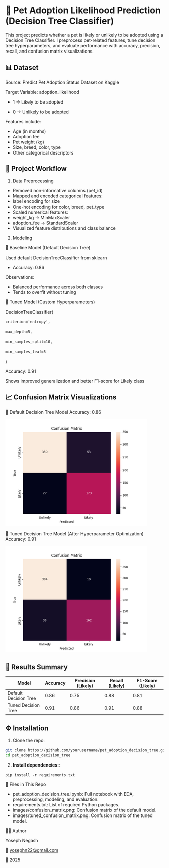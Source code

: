 # 🐾 Pet Adoption Likelihood Prediction (Decision Tree Classifier)
This project predicts whether a pet is likely or unlikely to be adopted using a Decision Tree Classifier. I preprocess pet-related features, tune decision tree hyperparameters, and evaluate performance with accuracy, precision, recall, and confusion matrix visualizations.


## 📊 Dataset
Source: Predict Pet Adoption Status Dataset on Kaggle

Target Variable: adoption_likelihood

- 1 → Likely to be adopted

- 0 → Unlikely to be adopted

Features include:

- Age (in months)
- Adoption fee
- Pet weight (kg)
- Size, breed, color, type
- Other categorical descriptors

## 🚀 Project Workflow

1. Data Preprocessing
   
- Removed non-informative columns (pet_id)
- Mapped and encoded categorical features:
- label encoding for size
- One-hot encoding for color, breed, pet_type
- Scaled numerical features:
- weight_kg → MinMaxScaler
- adoption_fee → StandardScaler
- Visualized feature distributions and class balance

2. Modeling
   
🔹 Baseline Model (Default Decision Tree)

Used default DecisionTreeClassifier from sklearn
- Accuracy: 0.86

Observations:

- Balanced performance across both classes
- Tends to overfit without tuning

🔹 Tuned Model (Custom Hyperparameters)

DecisionTreeClassifier(

    criterion='entropy',
    
    max_depth=5,
    
    min_samples_split=10,
    
    min_samples_leaf=5
)

Accuracy: 0.91

Shows improved generalization and better F1-score for Likely class

## 📈 Confusion Matrix Visualizations
📌 Default Decision Tree Model
Accuracy: 0.86

<img src="images/confusion_matrix.png" alt="Confusion Matrix - Default Model" width="450">

📌 Tuned Decision Tree Model (After Hyperparameter Optimization)
Accuracy: 0.91

<img src="images/tuned_confusion_matrix.png" alt="Confusion Matrix - Tuned Model" width="450">

## 🧾 Results Summary

| Model                  | Accuracy | Precision (Likely) | Recall (Likely) | F1-Score (Likely) |
|------------------------|----------|---------------------|------------------|--------------------|
| Default Decision Tree  | 0.86     | 0.75                | 0.88             | 0.81               |
| Tuned Decision Tree    | 0.91     | 0.86                | 0.91             | 0.88               |

## ⚙️ Installation

1. Clone the repo:

```bash
git clone https://github.com/yourusername/pet_adoption_decision_tree.git
cd pet_adoption_decision_tree
```
2. **Install dependencies:**:   
```commandline
pip install -r requirements.txt
```

📂 Files in This Repo

- pet_adoption_decision_tree.ipynb: Full notebook with EDA, preprocessing, modeling, and evaluation.
- requirements.txt: List of required Python packages.
- images/confusion_matrix.png: Confusion matrix of the default model.
- images/tuned_confusion_matrix.png: Confusion matrix of the tuned model.

👨‍💻 Author

Yoseph Negash

📧 yosephn22@gmail.com

📅 2025
